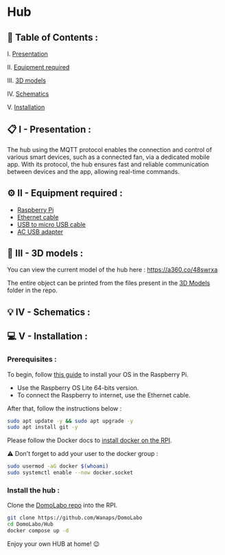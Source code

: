 # Hub

## 📌 Table of Contents :

I. [Presentation](#📋-i---presentation)

II. [Equipment required](#⚙️-ii---equipment-required)

III. [3D models](#🔰-iii---3d-models) 

IV. [Schematics](#💡-iv--schematics) 

V. [Installation](#💻-v---installation) 

## 📋 I - Presentation :
The hub using the MQTT protocol enables the connection and control of various smart devices, such as a connected fan, via a dedicated mobile app. With its protocol, the hub ensures fast and reliable communication between devices and the app, allowing real-time commands.

## ⚙️ II - Equipment required :

- [Raspberry Pi](https://lc.cx/UVVqhr)
- [Ethernet cable](https://lc.cx/8I6v4b)
- [USB to micro USB cable](https://lc.cx/cJiMD6)
- [AC USB adapter](https://lc.cx/akJVcI)


## 🔰 III - 3D models :
You can view the current model of the hub here : https://a360.co/48swrxa

The entire object can be printed from the files present in the [3D Models](/Hub/3D_Models/) folder in the repo.

## 💡 IV - Schematics :

## 💻 V - Installation :

### Prerequisites :

To begin, follow [this guide](https://www.raspberrypi.com/documentation/computers/getting-started.html) to install your OS in the Raspberry Pi.

- Use the Raspberry OS Lite 64-bits version.
- To connect the Raspberry to internet, use the Ethernet cable.

After that, follow the instructions below :

```bash
sudo apt update -y && sudo apt upgrade -y
sudo apt install git -y 
```

Please follow the Docker docs to [install docker on the RPI](https://docs.docker.com/engine/install/debian/).

⚠️ Don't forget to add your user to the docker group :
```bash
sudo usermod -aG docker $(whoami)
sudo systemctl enable --now docker.socket
```

### Install the hub :

Clone the [DomoLabo repo](https://github.com/Wanaps/DomoLabo) into the RPI.

```bash
git clone https://github.com/Wanaps/DomoLabo
cd DomoLabo/Hub
docker compose up -d
```

Enjoy your own HUB at home! 😉